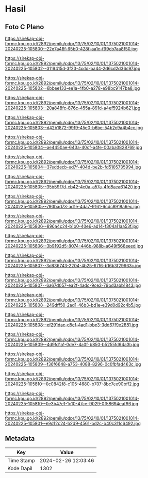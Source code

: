 # Hasil

## Foto C Plano

https://sirekap-obj-formc.kpu.go.id/2892/pemilu/pdpr/13/75/02/10/01/1375021001014-20240225-105800--22e7a48f-65b0-428f-aa1c-f99cb7aa8f50.jpg

https://sirekap-obj-formc.kpu.go.id/2892/pemilu/pdpr/13/75/02/10/01/1375021001014-20240225-105802--3119415d-3f23-4cdd-ba44-2d6cd2d36c97.jpg

https://sirekap-obj-formc.kpu.go.id/2892/pemilu/pdpr/13/75/02/10/01/1375021001014-20240225-105802--6bbee133-ee1a-4fb0-a278-e98bc9147ba8.jpg

https://sirekap-obj-formc.kpu.go.id/2892/pemilu/pdpr/13/75/02/10/01/1375021001014-20240225-105803--20a848fc-876c-455a-891d-a4ef5924b621.jpg

https://sirekap-obj-formc.kpu.go.id/2892/pemilu/pdpr/13/75/02/10/01/1375021001014-20240225-105803--d42b1872-99f9-45e0-b6be-54b2c9a4b4cc.jpg

https://sirekap-obj-formc.kpu.go.id/2892/pemilu/pdpr/13/75/02/10/01/1375021001014-20240225-105804--ae4450ae-643a-40cf-a4fe-00aba0828769.jpg

https://sirekap-obj-formc.kpu.go.id/2892/pemilu/pdpr/13/75/02/10/01/1375021001014-20240225-105804--37eddecb-ed7f-404d-be2b-fd5105735994.jpg

https://sirekap-obj-formc.kpu.go.id/2892/pemilu/pdpr/13/75/02/10/01/1375021001014-20240225-105805--35b59f7d-cb42-4c0a-a57a-4fd8aea61420.jpg

https://sirekap-obj-formc.kpu.go.id/2892/pemilu/pdpr/13/75/02/10/01/1375021001014-20240225-105805--790bad73-ad1e-4da7-9161-6cdc8918a6ec.jpg

https://sirekap-obj-formc.kpu.go.id/2892/pemilu/pdpr/13/75/02/10/01/1375021001014-20240225-105806--896a4c24-b1b0-40e6-ad14-f304a11aa53f.jpg

https://sirekap-obj-formc.kpu.go.id/2892/pemilu/pdpr/13/75/02/10/01/1375021001014-20240225-105806--3b9192d5-8074-446b-988b-a649f568eeed.jpg

https://sirekap-obj-formc.kpu.go.id/2892/pemilu/pdpr/13/75/02/10/01/1375021001014-20240225-105807--3d836743-2204-4b25-97f6-b16b3f29963c.jpg

https://sirekap-obj-formc.kpu.go.id/2892/pemilu/pdpr/13/75/02/10/01/1375021001014-20240225-105807--6a67d057-ea2f-4adc-9ce3-79bd3abb1843.jpg

https://sirekap-obj-formc.kpu.go.id/2892/pemilu/pdpr/13/75/02/10/01/1375021001014-20240225-105808--249dff50-2ad1-46b3-bd1e-e39d0d92c4b5.jpg

https://sirekap-obj-formc.kpu.go.id/2892/pemilu/pdpr/13/75/02/10/01/1375021001014-20240225-105808--ef291dac-d5cf-4ad1-bbe3-3dd67f9e2881.jpg

https://sirekap-obj-formc.kpu.go.id/2892/pemilu/pdpr/13/75/02/10/01/1375021001014-20240225-105809--4d9fd1a1-0de7-4a0f-b850-b5255fd64a3b.jpg

https://sirekap-obj-formc.kpu.go.id/2892/pemilu/pdpr/13/75/02/10/01/1375021001014-20240225-105809--f36f6648-a753-4088-8296-0c0fbfad463c.jpg

https://sirekap-obj-formc.kpu.go.id/2892/pemilu/pdpr/13/75/02/10/01/1375021001014-20240225-105810--0c0842f8-c105-4680-b707-8bc7ee90bff2.jpg

https://sirekap-obj-formc.kpu.go.id/2892/pemilu/pdpr/13/75/02/10/01/1375021001014-20240225-105810--0e3b47e1-1c10-47ce-9029-0f58694eaf96.jpg

https://sirekap-obj-formc.kpu.go.id/2892/pemilu/pdpr/13/75/02/10/01/1375021001014-20240225-105801--e9d12c24-b2d9-4561-bd2c-b40c311c6492.jpg


## Metadata

| Key        | Value               |
| ---------- | ------------------- |
| Time Stamp | 2024-02-26 12:03:46 |
| Kode Dapil | 1302                |



